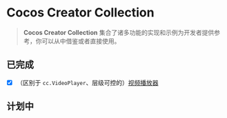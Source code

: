 # Cocos Creator Collection

> **Cocos Creator Collection** 集合了诸多功能的实现和示例为开发者提供参考，你可以从中借鉴或者直接使用。

## 已完成

- [x] （区别于 `cc.VideoPlayer`、层级可控的）[视频播放器](./doc/video-player.md)

## 计划中
